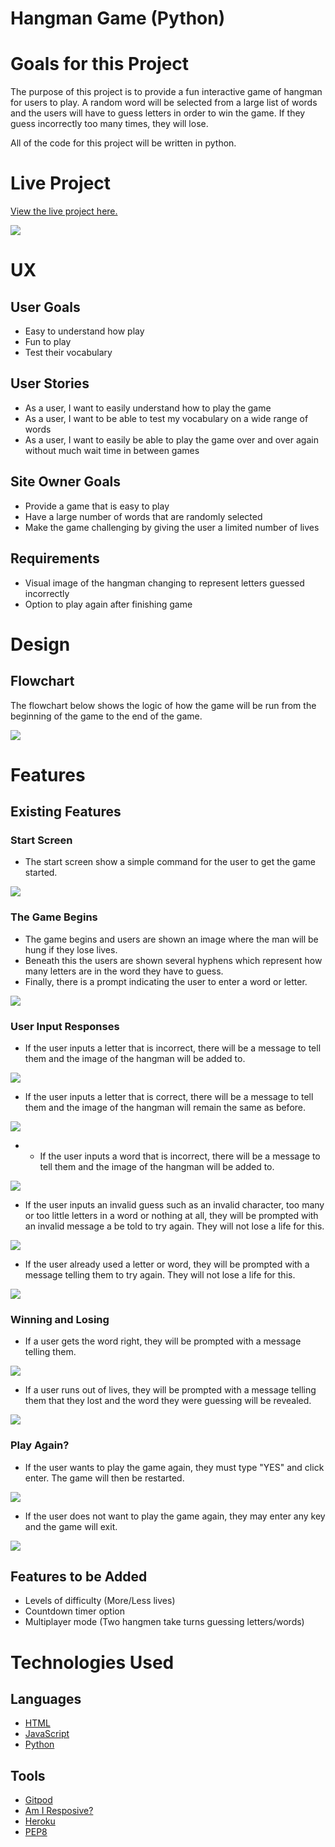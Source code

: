 # Hangman Game (Python)

# Goals for this Project

The purpose of this project is to provide a fun interactive game of hangman for users to play. A random word will be selected from a large list of words and the users will have to guess letters in order to win the game. If they guess incorrectly too many times, they will lose.

All of the code for this project will be written in python.

# Live Project
[View the live project here.](https://hangman-python-app.herokuapp.com/)

<img src="/docs/am-i-responsive.png">

# UX

## User Goals
* Easy to understand how play
* Fun to play
* Test their vocabulary

## User Stories
* As a user, I want to easily understand how to play the game
* As a user, I want to be able to test my vocabulary on a wide range of words
* As a user, I want to easily be able to play the game over and over again without much wait time in between games

## Site Owner Goals
* Provide a game that is easy to play
* Have a large number of words that are randomly selected
* Make the game challenging by giving the user a limited number of lives

## Requirements
* Visual image of the hangman changing to represent letters guessed incorrectly
* Option to play again after finishing game

# Design

## Flowchart
The flowchart below shows the logic of how the game will be run from the beginning of the game to the end of the game.

<img src="/docs/flowchart.png">

# Features

## Existing Features

### Start Screen
* The start screen show a simple command for the user to get the game started.

<img src="/docs/start.png">

### The Game Begins
* The game begins and users are shown an image where the man will be hung if they lose lives.
* Beneath this the users are shown several hyphens which represent how many letters are in the word they have to guess.
* Finally, there is a prompt indicating the user to enter a word or letter.

<img src="/docs/user-enter.png">

### User Input Responses
* If the user inputs a letter that is incorrect, there will be a message to tell them and the image of the hangman will be added to.

<img src="/docs/letter-not-in-word.png">

* If the user inputs a letter that is correct, there will be a message to tell them and the image of the hangman will remain the same as before.

<img src="/docs/letter-is-in-word.png">

* * If the user inputs a word that is incorrect, there will be a message to tell them and the image of the hangman will be added to.

<img src="/docs/word-wrong.png">

* If the user inputs an invalid guess such as an invalid character, too many or too little letters in a word or nothing at all, they will be prompted with an invalid message a be told to try again. They will not lose a life for this.

<img src="/docs/input-invalid.png">

* If the user already used a letter or word, they will be prompted with a message telling them to try again. They will not lose a life for this.

<img src="/docs/already-used-letter.png">

### Winning and Losing

* If a user gets the word right, they will be prompted with a message telling them.

<img src="/docs/you-win.png">

* If a user runs out of lives, they will be prompted with a message telling them that they lost and the word they were guessing will be revealed.

<img src="/docs/you-lose.png">

### Play Again?

* If the user wants to play the game again, they must type "YES" and click enter. The game will then be restarted.

<img src="/docs/play-again-yes.png">

* If the user does not want to play the game again, they may enter any key and the game will exit.

<img src="/docs/play-again-exit.png">

## Features to be Added
* Levels of difficulty (More/Less lives)
* Countdown timer option
* Multiplayer mode (Two hangmen take turns guessing letters/words)

# Technologies Used

## Languages
* [HTML](https://en.wikipedia.org/wiki/HTML5 "HTML")
* [JavaScript](https://en.wikipedia.org/wiki/JavaScript "JS")
* [Python](https://en.wikipedia.org/wiki/Python_(programming_language) "Python")

## Tools
* [Gitpod](https://www.gitpod.io/ "Gitpod")
* [Am I Resposive?](https://ui.dev/amiresponsive "Am I Resposive?")
* [Heroku](https://www.heroku.com/ "Heroku")
* [PEP8](http://pep8online.com/ "PEP8")